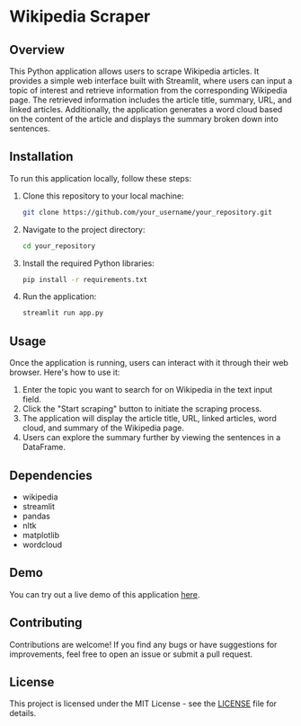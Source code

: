 # Wikipedia Scraper

## Overview
This Python application allows users to scrape Wikipedia articles. It provides a simple web interface built with Streamlit, where users can input a topic of interest and retrieve information from the corresponding Wikipedia page. The retrieved information includes the article title, summary, URL, and linked articles. Additionally, the application generates a word cloud based on the content of the article and displays the summary broken down into sentences.

## Installation
To run this application locally, follow these steps:

1. Clone this repository to your local machine:

    ```bash
    git clone https://github.com/your_username/your_repository.git
    ```

2. Navigate to the project directory:

    ```bash
    cd your_repository
    ```

3. Install the required Python libraries:

    ```bash
    pip install -r requirements.txt
    ```

4. Run the application:

    ```bash
    streamlit run app.py
    ```

## Usage
Once the application is running, users can interact with it through their web browser. Here's how to use it:

1. Enter the topic you want to search for on Wikipedia in the text input field.
2. Click the "Start scraping" button to initiate the scraping process.
3. The application will display the article title, URL, linked articles, word cloud, and summary of the Wikipedia page.
4. Users can explore the summary further by viewing the sentences in a DataFrame.

## Dependencies
- wikipedia
- streamlit
- pandas
- nltk
- matplotlib
- wordcloud

## Demo
You can try out a live demo of this application [here](https://wikicrawler.streamlit.app/).

## Contributing
Contributions are welcome! If you find any bugs or have suggestions for improvements, feel free to open an issue or submit a pull request.

## License
This project is licensed under the MIT License - see the [LICENSE](LICENSE) file for details.
